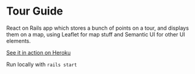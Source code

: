 # Tour Guide

React on Rails app which stores a bunch of points on a tour, and displays them on a map, using Leaflet for map stuff and Semantic UI for other UI elements.

[See it in action on Heroku](https://tour-guider.herokuapp.com/)

Run locally with `rails start`
